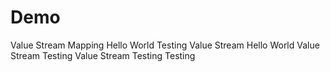 # Demo
Value Stream Mapping
Hello World Testing
Value Stream Hello World
Value Stream Testing
Value Stream Testing
Testing
